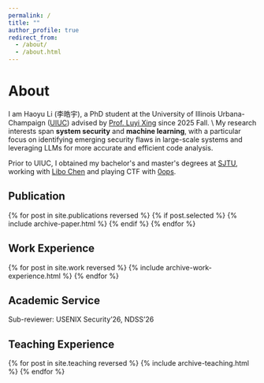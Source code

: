 ```yaml
---
permalink: /
title: ""
author_profile: true
redirect_from: 
  - /about/
  - /about.html
---
```


# About

I am Haoyu Li (李皓宇), a PhD student at the University of Illinois Urbana-Champaign (<a href="https://illinois.edu/" target="_blank" rel="noopener noreferrer">UIUC</a>) advised by <a href="https://www.xing-luyi.com/" target="_blank" rel="noopener noreferrer">Prof. Luyi Xing</a> since 2025 Fall. \\
My research interests span **system security** and **machine learning**, with a particular focus on identifying emerging security flaws in large-scale systems and leveraging LLMs for more accurate and efficient code analysis.

Prior to UIUC, I obtained my bachelor's and master's degrees at <a href="https://en.sjtu.edu.cn/" target="_blank" rel="noopener noreferrer">SJTU</a>, 
working with <a href="https://scholar.google.com/citations?hl=zh-CN&user=7ikP578AAAAJ" target="_blank" rel="noopener noreferrer">Libo Chen</a> and playing CTF with <a href="https://ctftime.org/team/4419" target="_blank" rel="noopener noreferrer">0ops</a>.

## Publication

{% for post in site.publications reversed %} {% if post.selected %} {% include archive-paper.html %} {% endif %} {% endfor %}

## Work Experience

{% for post in site.work reversed %} {% include archive-work-experience.html %} {% endfor %}

## Academic Service

Sub-reviewer: USENIX Security’26, NDSS’26

## Teaching Experience

{% for post in site.teaching reversed %} {% include archive-teaching.html %} {% endfor %}

<!-- Considering add a CVD list -->